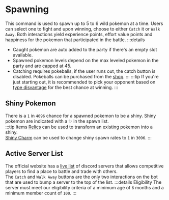 # Spawning

This command is used to spawn up to 5 to 6 wild pokemon at a time. Users can select one to fight and upon winning, choose to either `Catch` it or `Walk Away`. Both interactions yield experience points, effort value points and happiness for the pokemon that participated in the battle.
:::details
- Caught pokemon are auto added to the party if there's an empty slot available.
- Spawned pokemon levels depend on the max leveled pokemon in the party and are capped at 45.
- Catching requires pokeballs, if the user runs out, the catch button is disabled. Pokeballs can be purchased from the [shop](/commands/shop.html).
:::
:::tip
If you're just starting out, it is recommended to pick your opponent based on [type disvantage](https://bulbapedia.bulbagarden.net/wiki/Type) for the best chance at winning.
:::

## Shiny Pokemon

There is a `1` in `4096` chance for a spawned pokemon to be a shiny. Shiny pokemon are indicated with a ✨ in the spawn list.<br>
:::tip Items
[Relics](https://pokecord.org/relics) can be used to transform an existing pokemon into a shiny.<br>
[Shiny Charm](https://bulbapedia.bulbagarden.net/wiki/Shiny_Charm) can be used to change shiny spawn rates to `1` in `3096`.
:::

## Active Server List

The official website has a [live list](https://pokecord.org/active) of discord servers that allows competitive players to find a place to battle and trade with others.<br>
The `Catch` and `Walk Away` buttons are the only two interactions on the bot that are used to bump a server to the top of the list.
:::details Eligibility
The server must meet our eligibility criteria of a minimum age of `6` months and a minimum member count of `100`.
:::
